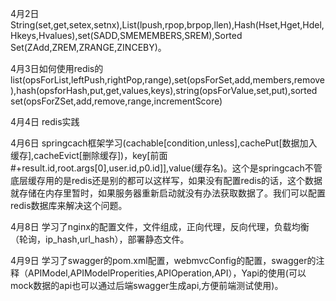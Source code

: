 4月2日String(set,get,setex,setnx),List(lpush,rpop,brpop,llen),Hash(Hset,Hget,Hdel,Hkeys,Hvalues),set(SADD,SMEMEMBERS,SREM),Sorted Set(ZAdd,ZREM,ZRANGE,ZINCEBY)。       


4月3日如何使用redis的list(opsForList,leftPush,rightPop,range),set(opsForSet,add,members,remove),hash(opsforHash,put,get,values,keys),string(opsForValue,set,put),sorted set(opsForZSet,add,remove,range,incrementScore)     
 
4月4日 redis实践  

4月6日 springcach框架学习(cachable[condition,unless],cachePut[数据加入缓存],cacheEvict[删除缓存])，key[前面#+result.id,root.args[0],user.id,p0.id]],value(缓存名)。这个是springcach不管底层缓存用的是redis还是别的都可以这样写，如果没有配置redis的话，这个数据就存储在内存里暂时，如果服务器重新启动就没有办法获取数据了。我们可以配置redis数据库来解决这个问题。        

4月8日 学习了nginx的配置文件，文件组成，正向代理，反向代理，负载均衡（轮询，ip_hash,url_hash），部署静态文件。   

4月9日 学习了swagger的pom.xml配置，webmvcConfig的配置，swagger的注释（APIModel,APIModelProperities,APIOperation,API），Yapi的使用(可以mock数据的api也可以通过后端swagger生成api,方便前端测试使用)。        
